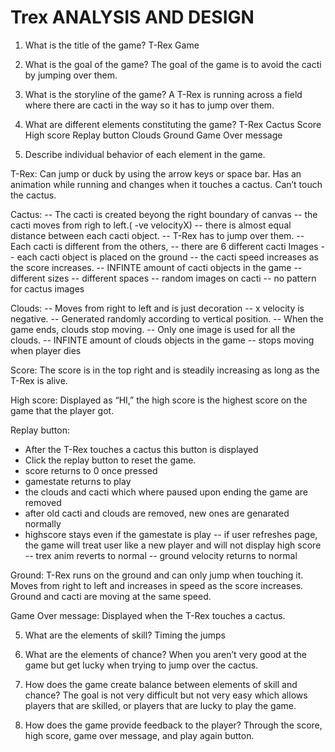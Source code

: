 # Trex ANALYSIS AND DESIGN

1. What is the title of the game?
T-Rex Game

2. What is the goal of the game?
The goal of the game is to avoid the cacti by jumping over them.

3. What is the storyline of the game?
A T-Rex is running across a field where there are cacti in the way so it has to jump over them.

4. What are different elements constituting the game?
T-Rex
Cactus
Score
High score
Replay button
Clouds
Ground
Game Over message

5. Describe individual behavior of each element in the game.

T-Rex: Can jump or duck by using the arrow keys or space bar. Has an animation while running and changes when it touches a cactus. Can’t touch the cactus.

Cactus: 
-- The cacti is created beyong the right boundary of canvas
-- the cacti moves from righ to left.( -ve velocityX)
-- there is almost equal distance between each cacti object.
-- T-Rex has to jump over them. 
-- Each cacti is different from the others, 
-- there are 6 different cacti Images
-- each cacti object is placed on the ground
-- the cacti speed increases as the score increases.
-- INFINTE amount of cacti objects in the game
-- different sizes
-- different spaces
-- random images on cacti
-- no pattern for cactus images



Clouds: 
-- Moves from right to left and is just decoration 
-- x velocity is negative. 
-- Generated randomly according to vertical position. 
-- When the game ends, clouds stop moving. 
-- Only one image is used for all the clouds.
-- INFINTE amount of clouds objects in the game
-- stops moving when player dies


Score: The score is in the top right and is steadily increasing as long as the T-Rex is alive.

High score: Displayed as “HI,” the high score is the highest score on the game that the player got.

Replay button: 
- After the T-Rex touches a cactus this button is displayed 
- Click the replay button to reset the game.
- score returns to 0 once pressed
- gamestate returns to play
- the clouds and cacti which where paused upon ending the game are removed
- after old cacti and clouds are removed, new ones are genarated normally
- highscore stays even if the gamestate is play
-- if user refreshes page, the game will treat user like a new player and will not display high score
-- trex anim reverts to normal
-- ground velocity returns to normal



Ground: T-Rex runs on the ground and can only jump when touching it. Moves from right to left and increases in speed as the score increases. Ground and cacti are moving at the same speed.

Game Over message: Displayed when the T-Rex touches a cactus.

5. What are the elements of skill?
Timing the jumps

6. What are the elements of chance?
When you aren’t very good at the game but get lucky when trying to jump over the cactus.

7. How does the game create balance between elements of skill and chance?
The goal is not very difficult but not very easy which allows players that are skilled, or players that are lucky to play the game.

8. How does the game provide feedback to the player?
Through the score, high score, game over message, and play again button.

